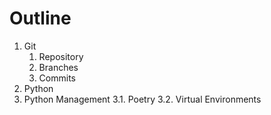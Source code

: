 # Outline

1. Git
    1. Repository
    2. Branches
    3. Commits
2. Python
3. Python Management
    3.1. Poetry
    3.2. Virtual Environments

